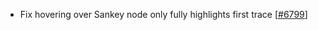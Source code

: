  -  Fix hovering over Sankey node only fully highlights first trace [[#6799](https://github.com/plotly/plotly.js/pull/6799)]
